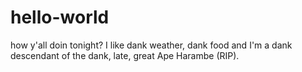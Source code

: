 # hello-world
how y'all doin tonight?
I like dank weather, dank food and I'm a dank descendant of the dank, late, great Ape Harambe (RIP). 
